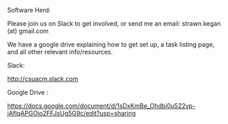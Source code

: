 Software Herd:

Please join us on Slack to get involved, or send me an email: strawn.kegan (at) gmail.com

We have a google drive explaining how to get set up, a task listing page, and all other relevant info/resources.   

Slack:

http://csuacm.slack.com

Google Drive :

https://docs.google.com/document/d/1sDxKmBe_Ohdbi0u522vp-jAflqAPGOio2FFJsUg5G9c/edit?usp=sharing
